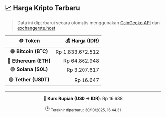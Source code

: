 

<!-- HARGA_KRIPTO -->
## 📈 Harga Kripto Terbaru

> Data ini diperbarui secara otomatis menggunakan [CoinGecko API](https://www.coingecko.com/) dan [exchangerate.host](https://exchangerate.host/)

<div align="center">

| 🪙 Token | 💰 Harga (IDR) |
|:------:|---------------:|
| 🟠 **Bitcoin (BTC)**   | Rp 1.833.672.512 |
| 🔵 **Ethereum (ETH)**  | Rp 64.862.948 |
| 🟣 **Solana (SOL)**    | Rp 3.207.617 |
| 🟢 **Tether (USDT)**   | Rp 16.647 |

---

💱 **Kurs Rupiah (USD → IDR)**: Rp 16.638

🕒 <sub>Terakhir diperbarui: 30/10/2025, 16.44.31</sub>

</div>
<!-- /HARGA_KRIPTO -->
